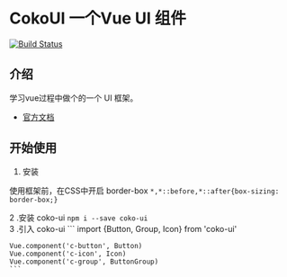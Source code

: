 # CokoUI 一个Vue UI 组件

[![Build Status](https://travis-ci.org/a379351939/coko-UI.svg?branch=master)](https://travis-ci.org/a379351939/gulu-demo)

## 介绍

学习vue过程中做个的一个 UI 框架。
- [官方文档](https://a379351939.github.io/coko-UI/)

## 开始使用

1. 安装

使用框架前，在CSS中开启 border-box 
    ```
    *,*::before,*::after{box-sizing: border-box;}
    ```

2 .安装 coko-ui
    ```
    npm i --save coko-ui
    ```   
3 .引入 coko-ui
    ```
    import {Button, Group, Icon} from  'coko-ui'
    
    Vue.component('c-button', Button)
    Vue.component('c-icon', Icon)
    Vue.component('c-group', ButtonGroup)
    ``` 

